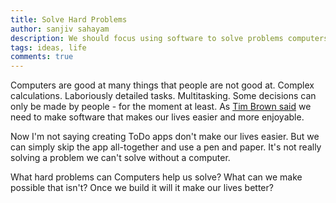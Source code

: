 ```yaml
---
title: Solve Hard Problems
author: sanjiv sahayam
description: We should focus using software to solve problems computers are good at and people are bad at - The hard problems.
tags: ideas, life
comments: true
---
```


Computers are good at many things that people are not good at. Complex calculations. Laboriously detailed tasks. Multitasking. Some decisions can only be made by people - for the moment at least. As [Tim Brown said](http://sanj.ink/posts/2014-10-14-tim-brown-on-thinking-big.html) we need to make software that makes our lives easier and more enjoyable.

Now I'm not saying creating ToDo apps don't make our lives easier. But we can simply skip the app all-together and use a pen and paper. It's not really solving a problem we can't solve without a computer.

What hard problems can Computers help us solve? What can we make possible that isn't? Once we build it will it make our lives better?